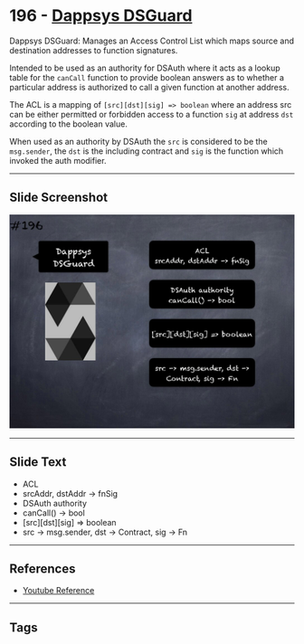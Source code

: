 # 196 - [Dappsys DSGuard](Dappsys%20DSGuard.md)
Dappsys DSGuard: Manages an Access Control List which maps source and destination addresses to function signatures. 

Intended to be used as an authority for DSAuth where it acts as a lookup table for the `canCall` function to provide boolean answers as to whether a particular address is authorized to call a given function at another address. 

The ACL is a mapping of `[src][dst][sig] => boolean` where an address src can be either permitted or forbidden access to a function `sig` at address `dst` according to the boolean value. 

When used as an authority by DSAuth the `src` is considered to be the `msg.sender`, the `dst` is the including contract and `sig` is the function which invoked the auth modifier.
___
## Slide Screenshot
![196.jpg](../../images/3.%20Solidity%20201/196.jpg)
___
## Slide Text
- ACL
- srcAddr, dstAddr -> fnSig
- DSAuth authority
- canCall() -> bool
- [src][dst][sig] => boolean
- src -> msg.sender, dst -> Contract, sig -> Fn
___
## References
- [Youtube Reference](https://youtu.be/0kx8M4u5980?t=1245)
___
## Tags